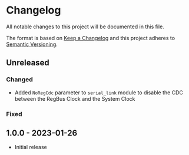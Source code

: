 # Changelog
All notable changes to this project will be documented in this file.

The format is based on [Keep a Changelog](http://keepachangelog.com/en/1.0.0/)
and this project adheres to [Semantic Versioning](http://semver.org/spec/v2.0.0.html).

## Unreleased

### Changed
- Added `NoRegCdc` parameter to `serial_link` module to disable the CDC between the RegBus Clock and the System Clock

### Fixed

## 1.0.0 - 2023-01-26
- Initial release

